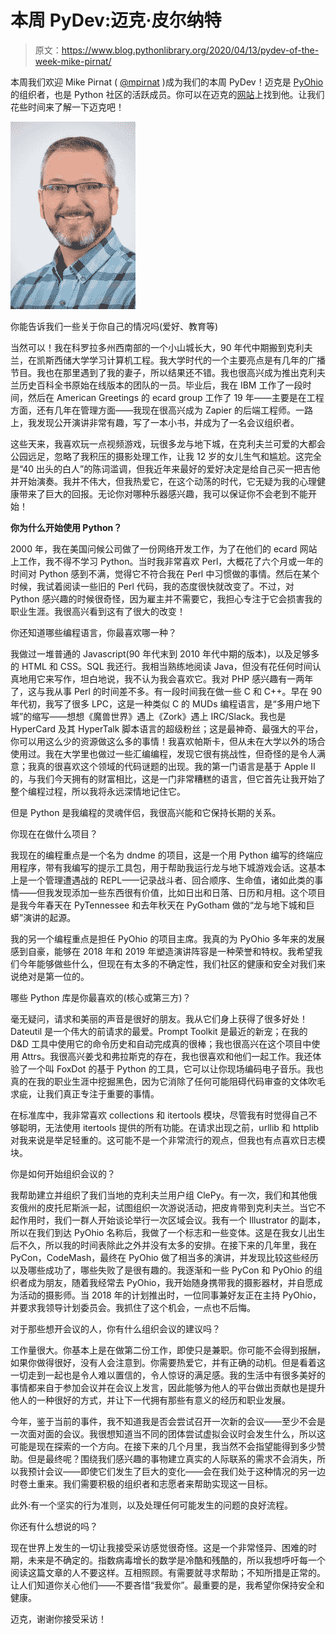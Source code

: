 # 本周 PyDev:迈克·皮尔纳特

> 原文：<https://www.blog.pythonlibrary.org/2020/04/13/pydev-of-the-week-mike-pirnat/>

本周我们欢迎 Mike Pirnat ( [@mpirnat](https://twitter.com/mpirnat) )成为我们的本周 PyDev！迈克是 [PyOhio](https://www.pyohio.org/) 的组织者，也是 Python 社区的活跃成员。你可以在迈克的[网站](https://mike.pirnat.com/)上找到他。让我们花些时间来了解一下迈克吧！

![Mike Pirnat](img/c972679bfc1203e2167a8d98b8e34a1d.png)

你能告诉我们一些关于你自己的情况吗(爱好、教育等)

当然可以！我在科罗拉多州西南部的一个小山城长大，90 年代中期搬到克利夫兰，在凯斯西储大学学习计算机工程。我大学时代的一个主要亮点是有几年的广播节目。我也在那里遇到了我的妻子，所以结果还不错。我也很高兴成为推出克利夫兰历史百科全书原始在线版本的团队的一员。毕业后，我在 IBM 工作了一段时间，然后在 American Greetings 的 ecard group 工作了 19 年——主要是在工程方面，还有几年在管理方面——我现在很高兴成为 Zapier 的后端工程师。一路上，我发现公开演讲非常有趣，写了一本小书，并成为了一名会议组织者。

这些天来，我喜欢玩一点视频游戏，玩很多龙与地下城，在克利夫兰可爱的大都会公园远足，忽略了我积压的摄影处理工作，让我 12 岁的女儿生气和尴尬。这完全是“40 出头的白人”的陈词滥调，但我近年来最好的爱好决定是给自己买一把吉他并开始演奏。我并不伟大，但我热爱它，在这个动荡的时代，它无疑为我的心理健康带来了巨大的回报。无论你对哪种乐器感兴趣，我可以保证你不会老到不能开始！

**你为什么开始使用 Python？**

2000 年，我在美国问候公司做了一份网络开发工作，为了在他们的 ecard 网站上工作，我不得不学习 Python。当时我非常喜欢 Perl，大概花了六个月或一年的时间对 Python 感到不满，觉得它不符合我在 Perl 中习惯做的事情。然后在某个时候，我试着阅读一些旧的 Perl 代码，我的态度很快就改变了。不过，对 Python 感兴趣的时候很奇怪，因为雇主并不需要它，我担心专注于它会损害我的职业生涯。我很高兴看到这有了很大的改变！

你还知道哪些编程语言，你最喜欢哪一种？

我做过一堆普通的 Javascript(90 年代末到 2010 年代中期的版本)，以及足够多的 HTML 和 CSS。SQL 我还行。我相当熟练地阅读 Java，但没有花任何时间认真地用它来写作，坦白地说，我不认为我会喜欢它。我对 PHP 感兴趣有一两年了，这与我从事 Perl 的时间差不多。有一段时间我在做一些 C 和 C++。早在 90 年代初，我写了很多 LPC，这是一种类似 C 的 MUDs 编程语言，是“多用户地下城”的缩写——想想《魔兽世界》遇上《Zork》遇上 IRC/Slack。我也是 HyperCard 及其 HyperTalk 脚本语言的超级粉丝；这是最神奇、最强大的平台，你可以用这么少的资源做这么多的事情！我喜欢帕斯卡，但从未在大学以外的场合使用过。我在大学里也做过一些汇编编程，发现它很有挑战性，但奇怪的是令人满意；我真的很喜欢这个领域的代码谜题的出现。我的第一门语言是基于 Apple II 的，与我们今天拥有的财富相比，这是一门非常糟糕的语言，但它首先让我开始了整个编程过程，所以我将永远深情地记住它。

但是 Python 是我编程的灵魂伴侣，我很高兴能和它保持长期的关系。

你现在在做什么项目？

我现在的编程重点是一个名为 dndme 的项目，这是一个用 Python 编写的终端应用程序，带有我编写的提示工具包，用于帮助我运行龙与地下城游戏会话。这基本上是一个管理遭遇战的 REPL——记录战斗者、回合顺序、生命值，诸如此类的事情——但我发现添加一些东西很有价值，比如日出和日落、日历和月相。这个项目是我今年春天在 PyTennessee 和去年秋天在 PyGotham 做的“龙与地下城和巨蟒”演讲的起源。

我的另一个编程重点是担任 PyOhio 的项目主席。我真的为 PyOhio 多年来的发展感到自豪，能够在 2018 年和 2019 年塑造演讲阵容是一种荣誉和特权。我希望我们今年能够做些什么，但现在有太多的不确定性，我们社区的健康和安全对我们来说绝对是第一位的。

哪些 Python 库是你最喜欢的(核心或第三方)？

毫无疑问，请求和美丽的声音是很好的朋友。我从它们身上获得了很多好处！Dateutil 是一个伟大的前请求的最爱。Prompt Toolkit 是最近的新宠；在我的 D&D 工具中使用它的命令历史和自动完成真的很棒；我也很高兴在这个项目中使用 Attrs。我很高兴姜戈和弗拉斯克的存在，我也很喜欢和他们一起工作。我还体验了一个叫 FoxDot 的基于 Python 的工具，它可以让你现场编码电子音乐。我也真的在我的职业生涯中挖掘黑色，因为它消除了任何可能阻碍代码审查的文体吹毛求疵，让我们真正专注于重要的事情。

在标准库中，我非常喜欢 collections 和 itertools 模块，尽管我有时觉得自己不够聪明，无法使用 itertools 提供的所有功能。在请求出现之前，urllib 和 httplib 对我来说是举足轻重的。这可能不是一个非常流行的观点，但我也有点喜欢日志模块。

你是如何开始组织会议的？

我帮助建立并组织了我们当地的克利夫兰用户组 ClePy。有一次，我们和其他俄亥俄州的皮托尼斯派一起，试图组织一次游说活动，把皮肯带到克利夫兰。当它不起作用时，我们一群人开始谈论举行一次区域会议。我有一个 Illustrator 的副本，所以在我们到达 PyOhio 名称后，我做了一个标志和一些变体。这是在我女儿出生后不久，所以我的时间表除此之外并没有太多的安排。在接下来的几年里，我在 PyCon，CodeMash，最终在 PyOhio 做了相当多的演讲，并发现比较这些经历以及哪些成功了，哪些失败了是很有趣的。我逐渐和一些 PyCon 和 PyOhio 的组织者成为朋友，随着我经常去 PyOhio，我开始随身携带我的摄影器材，并自愿成为活动的摄影师。当 2018 年的计划推出时，一位同事兼好友正在主持 PyOhio，并要求我领导计划委员会。我抓住了这个机会，一点也不后悔。

对于那些想开会议的人，你有什么组织会议的建议吗？

工作量很大。你基本上是在做第二份工作，即使只是兼职。你可能不会得到报酬，如果你做得很好，没有人会注意到。你需要热爱它，并有正确的动机。但是看着这一切走到一起也是令人难以置信的，令人惊讶的满足感。我的生活中有很多美好的事情都来自于参加会议并在会议上发言，因此能够为他人的平台做出贡献也是提升他人的一种很好的方式，并让下一代拥有那些有意义的经历和职业发展。

今年，鉴于当前的事件，我不知道我是否会尝试召开一次新的会议——至少不会是一次面对面的会议。我很想知道当不同的团体尝试虚拟会议时会发生什么，所以这可能是现在探索的一个方向。在接下来的几个月里，我当然不会指望能得到多少赞助。但是最终呢？围绕我们感兴趣的事物建立真实的人际联系的需求不会消失，所以我预计会议——即使它们发生了巨大的变化——会在我们处于这种情况的另一边时卷土重来。我们需要积极的组织者和志愿者来帮助实现这一目标。

此外:有一个坚实的行为准则，以及处理任何可能发生的问题的良好流程。

你还有什么想说的吗？

现在世界上发生的一切让我接受采访感觉很奇怪。这是一个非常怪异、困难的时期，未来是不确定的。指数病毒增长的数学是冷酷和残酷的，所以我想呼吁每一个阅读这篇文章的人不要这样。互相照顾。有需要就寻求帮助；不知所措是正常的。让人们知道你关心他们——不要吝惜“我爱你”。最重要的是，我希望你保持安全和健康。

迈克，谢谢你接受采访！